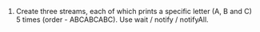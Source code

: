 1. Create three streams, each of which prints a specific letter (A, B and C) 5 times 
   (order - ABCABCABC). Use wait / notify / notifyAll.